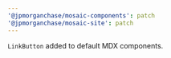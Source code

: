```yaml
---
'@jpmorganchase/mosaic-components': patch
'@jpmorganchase/mosaic-site': patch
---
```


`LinkButton` added to default MDX components.
